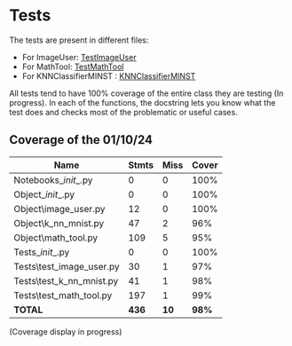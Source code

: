 # Tests

The tests are present in different files:

- For ImageUser: [TestImageUser](https://github.com/mathisdesaulty/MathisDESAULTY/blob/b7c0243883b0e6971cedae4c70a3e1989d6b2ff6/Tests/test_image_user.py#L13)
- For MathTool: [TestMathTool](https://github.com/mathisdesaulty/MathisDESAULTY/blob/b7c0243883b0e6971cedae4c70a3e1989d6b2ff6/Tests/test_math_tool.py#L8)
- For KNNClassifierMINST : [KNNClassifierMINST](https://github.com/mathisdesaulty/MathisDESAULTY/blob/b7c0243883b0e6971cedae4c70a3e1989d6b2ff6/Object/k_nn_mnist.py#L10)

All tests tend to have 100% coverage of the entire class they are testing (In progress). In each of the functions, the docstring lets you know what the test does and checks most of the problematic or useful cases.

## Coverage of the 01/10/24

| Name                        | Stmts | Miss | Cover |
|-----------------------------|-------|------|-------|
| Notebooks\__init__.py        |     0 |    0 | 100%  |
| Object\__init__.py           |     0 |    0 | 100%  |
| Object\image_user.py         |    12 |    0 | 100%  |
| Object\k_nn_mnist.py         |    47 |    2 |  96%  |
| Object\math_tool.py          |   109 |    5 |  95%  |
| Tests\__init__.py            |     0 |    0 | 100%  |
| Tests\test_image_user.py     |    30 |    1 |  97%  |
| Tests\test_k_nn_mnist.py     |    41 |    1 |  98%  |
| Tests\test_math_tool.py      |   197 |    1 |  99%  |
| **TOTAL**                    | **436** | **10** | **98%** |


(Coverage display in progress)
